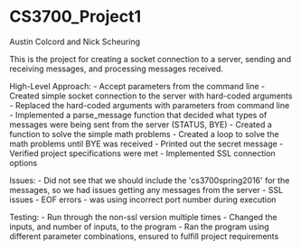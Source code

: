 # CS3700_Project1

Austin Colcord and Nick Scheuring

This is the project for creating a socket connection to a server, 
sending and receiving messages, and processing messages received.

High-Level Approach:
    - Accept parameters from the command line
    - Created simple socket connection to the server with hard-coded arguments
    - Replaced the hard-coded arguments with parameters from command line
    - Implemented a parse_message function that decided what types of messages
    were being sent from the server (STATUS, BYE)
    - Created a function to solve the simple math problems
    - Created a loop to solve the math problems until BYE was received
    - Printed out the secret message
    - Verified project specifications were met
    - Implemented SSL connection options

Issues:
    - Did not see that we should include the 'cs3700spring2016' for the messages,
    so we had issues getting any messages from the server
    - SSL issues - EOF errors - was using incorrect port number during execution

Testing:
    - Run through the non-ssl version multiple times
    - Changed the inputs, and number of inputs, to the program
    - Ran the program using different parameter combinations,
    ensured to fulfill project requirements
